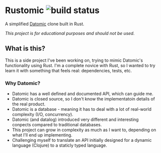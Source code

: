 # Rustomic ![build status](https://github.com/amitayh/rustomic/actions/workflows/rust.yml/badge.svg)

A simplified [Datomic](https://www.datomic.com/) clone built in Rust.

*This project is for educational purposes and should not be used.*

## What is this?

This is a side project I've been working on, trying to mimic Datomic's functionality using Rust.
I'm a complete novice with Rust, so I wanted to try learn it with something that feels real: dependencies, tests, etc.

### Why Datomic?

 * Datomic has a well defined and documented API, which can guide me.
 * Datomic is closed source, so I don't know the implementatoin details of the real product.
 * Datomic is a database - meaning it has to deal with a lot of real-world complexity (I/O, concurrency).
 * Datomic (and datalog) introduced very different and interesting conpects compared to traditional databases.
 * This project can grow in complexity as much as I want to, depending on what I'll end up implementing.
 * Challenging myself to translate an API initially designed for a dynamic language (Clojure) to a staticly typed language.
